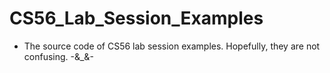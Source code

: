 # CS56_Lab_Session_Examples

* The source code of CS56 lab session examples. Hopefully, they are not confusing. -&_&-

